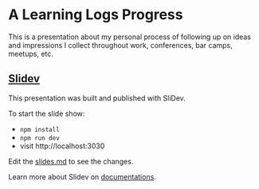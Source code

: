 # A Learning Logs Progress

This is a presentation about my personal process of following up on ideas and impressions I collect throughout work, conferences, bar camps, meetups, etc.

## [Slidev](https://github.com/slidevjs/slidev)

This presentation was built and published with SliDev.

To start the slide show:

- `npm install`
- `npm run dev`
- visit http://localhost:3030

Edit the [slides.md](./slides.md) to see the changes.

Learn more about Slidev on [documentations](https://sli.dev/).
